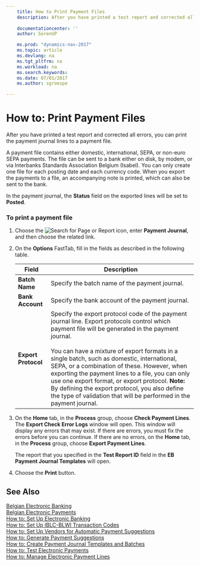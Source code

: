 ```yaml
---
    title: How to Print Payment Files 
    description: After you have printed a test report and corrected all errors, you can print the payment journal lines to a payment file.
    
    documentationcenter: ''
    author: SorenGP

    ms.prod: "dynamics-nav-2017"
    ms.topic: article
    ms.devlang: na
    ms.tgt_pltfrm: na
    ms.workload: na
    ms.search.keywords:
    ms.date: 07/01/2017
    ms.author: sgroespe

---
```

# How to: Print Payment Files
After you have printed a test report and corrected all errors, you can print the payment journal lines to a payment file.  
  
 A payment file contains either domestic, international, SEPA, or non-euro SEPA payments. The file can be sent to a bank either on disk, by modem, or via Interbanks Standards Association Belgium (Isabel). You can only create one file for each posting date and each currency code. When you export the payments to a file, an accompanying note is printed, which can also be sent to the bank.  
  
 In the payment journal, the **Status** field on the exported lines will be set to **Posted**.  
  
### To print a payment file  
  
1.  Choose the ![Search for Page or Report](media/ui-search/search_small.png "Search for Page or Report icon") icon, enter **Payment Journal**, and then choose the related link.  
  
2.  On the **Options** FastTab, fill in the fields as described in the following table.  
  
    |Field|Description|  
    |---------------------------------|---------------------------------------|  
    |**Batch Name**|Specify the batch name of the payment journal.|  
    |**Bank Account**|Specify the bank account of the payment journal.|  
    |**Export Protocol**|Specify the export protocol code of the payment journal line. Export protocols control which payment file will be generated in the payment journal.<br /><br /> You can have a mixture of export formats in a single batch, such as domestic, international, SEPA, or a combination of these. However, when exporting the payment lines to a file, you can only use one export format, or export protocol. **Note:**  By defining the export protocol, you also define the type of validation that will be performed in the payment journal.|  
  
3.  On the **Home** tab, in the **Process** group, choose **Check Payment Lines**. The **Export Check Error Logs** window will open. This window will display any errors that may exist. If there are errors, you must fix the errors before you can continue. If there are no errors, on the **Home** tab, in the **Process** group, choose **Export Payment Lines**.  
  
     The report that you specified in the **Test Report ID** field in the **EB Payment Journal Templates** will open.  
  
4.  Choose the **Print** button.  
  
## See Also  
 [Belgian Electronic Banking](belgian-electronic-banking.md)   
 [Belgian Electronic Payments](belgian-electronic-payments.md)   
 [How to: Set Up Electronic Banking](how-to-set-up-electronic-banking.md)   
 [How to: Set Up IBLC-BLWI Transaction Codes](how-to-set-up-iblc-blwi-transaction-codes.md)   
 [How to: Set Up Vendors for Automatic Payment Suggestions](how-to-set-up-vendors-for-automatic-payment-suggestions.md)   
 [How to: Generate Payment Suggestions](how-to-generate-payment-suggestions.md)   
 [How to: Create Payment Journal Templates and Batches](how-to-create-payment-journal-templates-and-batches.md)   
 [How to: Test Electronic Payments](how-to-test-electronic-payments.md)   
 [How to: Manage Electronic Payment Lines](how-to-manage-electronic-payment-lines.md)